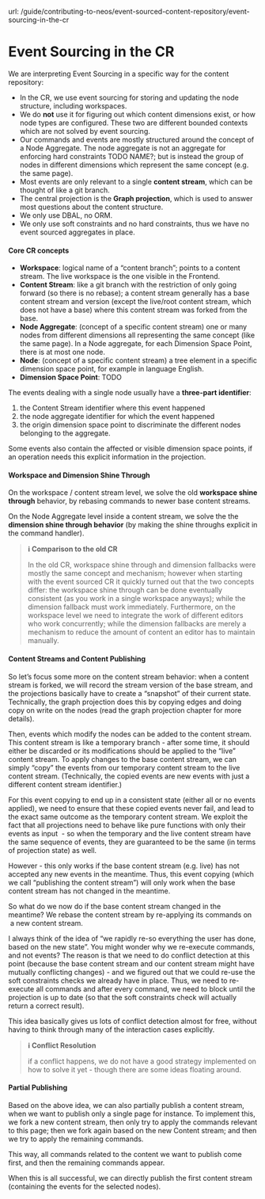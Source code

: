 url: /guide/contributing-to-neos/event-sourced-content-repository/event-sourcing-in-the-cr
# Event Sourcing in the CR

We are interpreting Event Sourcing in a specific way for the content repository:

*   In the CR, we use event sourcing for storing and updating the node structure, including workspaces.
*   We do **not** use it for figuring out which content dimensions exist, or how node types are configured. These two are different bounded contexts which are not solved by event sourcing.
*   Our commands and events are mostly structured around the concept of a Node Aggregate. The node aggregate is not an aggregate for enforcing hard constraints TODO NAME?; but is instead the group of nodes in different dimensions which represent the same concept (e.g. the same page).
*   Most events are only relevant to a single **content stream**, which can be thought of like a git branch.
*   The central projection is the **Graph projection**, which is used to answer most questions about the content structure.
*   We only use DBAL, no ORM.
*   We only use soft constraints and no hard constraints, thus we have no event sourced aggregates in place.  
    

#### Core CR concepts

*   **Workspace**: logical name of a “content branch”; points to a content stream. The live workspace is the one visible in the Frontend.
*   **Content Stream**: like a git branch with the restriction of only going forward (so there is no rebase); a content stream generally has a base content stream and version (except the live/root content stream, which does not have a base) where this content stream was forked from the base.
*   **Node Aggregate**: (concept of a specific content stream) one or many nodes from different dimensions all representing the same concept (like the same page). In a Node aggregate, for each Dimension Space Point, there is at most one node.
*   **Node**: (concept of a specific content stream) a tree element in a specific dimension space point, for example in language English.
*   **Dimension Space Point**: TODO  
    

The events dealing with a single node usually have a **three-part identifier**:

1.  the Content Stream identifier where this event happened
2.  the node aggregate identifier for which the event happened
3.  the origin dimension space point to discriminate the different nodes belonging to the aggregate.

Some events also contain the affected or visible dimension space points, if an operation needs this explicit information in the projection.

#### Workspace and Dimension Shine Through

On the workspace / content stream level, we solve the old **workspace shine through** behavior, by rebasing commands to newer base content streams.

On the Node Aggregate level inside a content stream, we solve the the **dimension shine through behavior** (by making the shine throughs explicit in the command handler).

> **ℹ️ Comparison to the old CR**
> 
> In the old CR, workspace shine through and dimension fallbacks were mostly the same concept and mechanism; however when starting with the event sourced CR it quickly turned out that the two concepts differ: the workspace shine through can be done eventually consistent (as you work in a single workspace anyways); while the dimension fallback must work immediately. Furthermore, on the workspace level we need to integrate the work of different editors who work concurrently; while the dimension fallbacks are merely a mechanism to reduce the amount of content an editor has to maintain manually.

#### Content Streams and Content Publishing

So let’s focus some more on the content stream behavior: when a content stream is forked, we will record the stream version of the base stream, and the projections basically have to create a “snapshot” of their current state. Technically, the graph projection does this by copying edges and doing copy on write on the nodes (read the graph projection chapter for more details).

Then, events which modify the nodes can be added to the content stream. This content stream is like a temporary branch - after some time, it should either be discarded or its modifications should be applied to the “live” content stream. To apply changes to the base content stream, we can simply “copy” the events from our temporary content stream to the live content stream. (Technically, the copied events are new events with just a different content stream identifier.)

For this event copying to end up in a consistent state (either all or no events applied), we need to ensure that these copied events never fail, and lead to the exact same outcome as the temporary content stream. We exploit the fact that all projections need to behave like pure functions with only their events as input  - so when the temporary and the live content stream have the same sequence of events, they are guaranteed to be the same (in terms of projection state) as well.

However - this only works if the base content stream (e.g. live) has not accepted any new events in the meantime. Thus, this event copying (which we call “publishing the content stream”) will only work when the base content stream has not changed in the meantime.

So what do we now do if the base content stream changed in the meantime? We rebase the content stream by re-applying its commands on  a new content stream.

I always think of the idea of “we rapidly re-so everything the user has done, based on the new state”. You might wonder why we re-execute commands, and not events? The reason is that we need to do conflict detection at this point (because the base content stream and our content stream might have mutually conflicting changes) - and we figured out that we could re-use the soft constraints checks we already have in place. Thus, we need to re-execute all commands and after every command, we need to block until the projection is up to date (so that the soft constraints check will actually return a correct result).

This idea basically gives us lots of conflict detection almost for free, without having to think through many of the interaction cases explicitly.

> **ℹ️ Conflict Resolution**
> 
> if a conflict happens, we do not have a good strategy implemented on how to solve it yet - though there are some ideas floating around.

#### Partial Publishing

Based on the above idea, we can also partially publish a content stream, when we want to publish only a single page for instance. To implement this, we fork a new content stream, then only try to apply the commands relevant to this page; then we fork again based on the new Content stream; and then we try to apply the remaining commands.

This way, all commands related to the content we want to publish come first, and then the remaining commands appear.

When this is all successful, we can directly publish the first content stream (containing the events for the selected nodes).